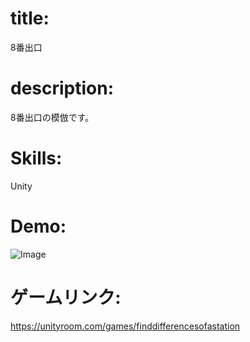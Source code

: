 # title:  
8番出口  
# description:  
8番出口の模倣です。
# Skills:  
Unity
# Demo:  
![Image](https://github.com/user-attachments/assets/14553ffb-544f-4359-98cd-9d9635b64e69)  
# ゲームリンク:
https://unityroom.com/games/finddifferencesofastation
